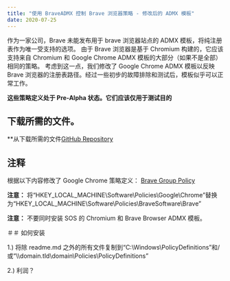 ```yaml
---
title: "使用 BraveADMX 控制 Brave 浏览器策略 - 修改后的 ADMX 模板"
date: 2020-07-25
---
```



作为一家公司，Brave 未能发布用于 brave 浏览器站点的 ADMX 模板，将纯注册表作为唯一受支持的选项。
由于 Brave 浏览器是基于 Chromium 构建的，它应该支持来自 Chromium 和 Google Chrome ADMX 模板的大部分（如果不是全部）相同的策略。
考虑到这一点，我们修改了 Google Chrome ADMX 模板以反映 Brave 浏览器的注册表路径。经过一些初步的故障排除和测试后，模板似乎可以正常工作。

**这些策略定义处于 Pre-Alpha 状态。它们应该仅用于测试目的**

## 下载所需的文件。

**从下载所需的文件[GitHub Repository](https://github.com/simeononsecurity/BraveADMX)

## 注释

根据以下内容修改了 Google Chrome 策略定义：
[Brave Group Policy](https://support.brave.com/hc/en-us/articles/360039248271-Group-Policy)

**注意：** 将“HKEY_LOCAL_MACHINE\Software\Policies\Google\Chrome”替换为“HKEY_LOCAL_MACHINE\Software\Policies\BraveSoftware\Brave”

**注意：** 不要同时安装 SOS 的 Chromium 和 Brave Browser ADMX 模板。

＃＃ 如何安装

1.) 将除 readme.md 之外的所有文件复制到“C:\Windows\PolicyDefinitions”和/或“\\\domain.tld\domain\Policies\PolicyDefinitions”

2.) 利润？